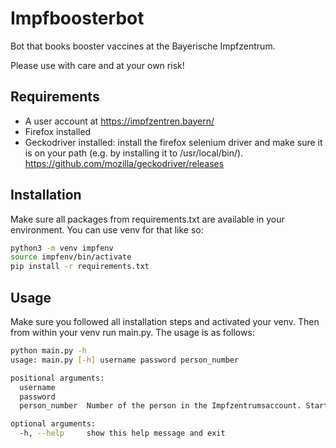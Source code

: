 # Impfboosterbot
Bot that books booster vaccines at the Bayerische Impfzentrum.

Please use with care and at your own risk!

## Requirements
* A user account at https://impfzentren.bayern/ 
* Firefox installed
* Geckodriver installed: install the firefox selenium driver and make sure it is on your path (e.g. by installing it to /usr/local/bin/). https://github.com/mozilla/geckodriver/releases

## Installation
Make sure all packages from requirements.txt are available in your environment. You can use venv for that like so:

```bash
python3 -m venv impfenv
source impfenv/bin/activate
pip install -r requirements.txt 
```

## Usage
Make sure you followed all installation steps and activated your venv. Then from within your venv run main.py. The usage is as follows:

```bash
python main.py -h
usage: main.py [-h] username password person_number

positional arguments:
  username
  password
  person_number  Number of the person in the Impfzentrumsaccount. Starts with 1.

optional arguments:
  -h, --help     show this help message and exit

```
